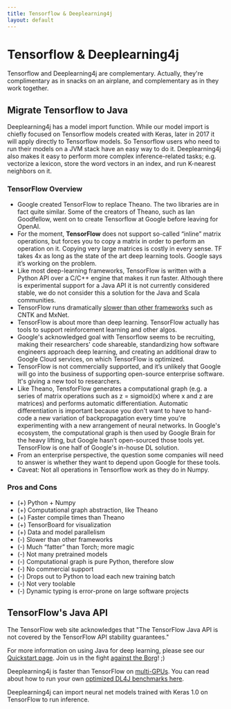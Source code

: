 ```yaml
---
title: Tensorflow & Deeplearning4j
layout: default
---
```


# Tensorflow & Deeplearning4j

Tensorflow and Deeplearning4j are complementary. Actually, they're complimentary as in snacks on an airplane, and complementary as in they work together. 

## Migrate Tensorflow to Java

Deeplearning4j has a model import function. While our model import is chiefly focused on Tensorflow models created with Keras, later in 2017 it will apply directly to Tensorflow models. So Tensorflow users who need to run their models on a JVM stack have an easy way to do it. Deeplearning4j also makes it easy to perform more complex inference-related tasks; e.g. vectorize a lexicon, store the word vectors in an index, and run K-nearest neighbors on it. 

### <a name="tensorflow">TensorFlow Overview</a>

* Google created TensorFlow to replace Theano. The two libraries are in fact quite similar. Some of the creators of Theano, such as Ian Goodfellow, went on to create Tensorflow at Google before leaving for OpenAI. 
* For the moment, **TensorFlow** does not support so-called “inline” matrix operations, but forces you to copy a matrix in order to perform an operation on it. Copying very large matrices is costly in every sense. TF takes 4x as long as the state of the art deep learning tools. Google says it’s working on the problem. 
* Like most deep-learning frameworks, TensorFlow is written with a Python API over a C/C++ engine that makes it run faster. Although there is experimental support for a Java API it is not currently considered stable, we do not consider this a solution for the Java and Scala communities. 
* TensorFlow runs dramatically [slower than other frameworks](https://arxiv.org/pdf/1608.07249v7.pdf) such as CNTK and MxNet. 
* TensorFlow is about more than deep learning. TensorFlow actually has tools to support reinforcement learning and other algos.
* Google's acknowledged goal with Tensorflow seems to be recruiting, making their researchers' code shareable, standardizing how software engineers approach deep learning, and creating an additional draw to Google Cloud services, on which TensorFlow is optimized. 
* TensorFlow is not commercially supported, and it’s unlikely that Google will go into the business of supporting open-source enterprise software. It's giving a new tool to researchers. 
* Like Theano, TensforFlow generates a computational graph (e.g. a series of matrix operations such as z = sigmoid(x) where x and z are matrices) and performs automatic differentiation. Automatic differentiation is important because you don't want to have to hand-code a new variation of backpropagation every time you're experimenting with a new arrangement of neural networks. In Google's ecosystem, the computational graph is then used by Google Brain for the heavy lifting, but Google hasn’t open-sourced those tools yet. TensorFlow is one half of Google's in-house DL solution. 
* From an enterprise perspective, the question some companies will need to answer is whether they want to depend upon Google for these tools. 
* Caveat: Not all operations in Tensorflow work as they do in Numpy. 

### Pros and Cons

* (+) Python + Numpy
* (+) Computational graph abstraction, like Theano
* (+) Faster compile times than Theano
* (+) TensorBoard for visualization
* (+) Data and model parallelism
* (-) Slower than other frameworks
* (-) Much “fatter” than Torch; more magic
* (-) Not many pretrained models
* (-) Computational graph is pure Python, therefore slow
* (-) No commercial support
* (-) Drops out to Python to load each new training batch
* (-) Not very toolable
* (-) Dynamic typing is error-prone on large software projects

## TensorFlow's Java API

The TensorFlow web site acknowledges that "The TensorFlow Java API is not covered by the TensorFlow API stability guarantees."

For more information on using Java for deep learning, please see our [Quickstart page](https://deeplearning4j.org/quickstart). Join us in the fight [against the Borg](https://vimeo.com/84760450)! ;)

Deeplearning4j is faster than TensorFlow on [multi-GPUs](https://github.com/deeplearning4j/dl4j-benchmark). You can read about how to run your own [optimized DL4J benchmarks here](https://deeplearning4j.org/benchmark).

Deeplearning4j can import neural net models trained with Keras 1.0 on TensorFlow to run inference.
